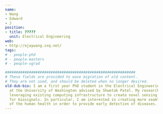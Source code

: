 ```yaml
---
name:
- Wang
- Edward
- J
position:
- title: ?????
  unit: Electrical Engineering
web:
- http://ejaywang.zxq.net/
tags:
# - people-phd
# - people-masters
# - people-ugrad

############################################################
# These fields are provided to ease migration of old content.
# They are not used, and should be deleted when no longer desired.
old-dub-bio: I am a first year PhD student in the Electrical Engineering department
  at the University of Washington advised by Shwetak Patel. My research focus is on
  leveraging existing computing infrastructure to create novel sensing techniques
  for biosignals. In particular, I am interested in creating more seamless monitoring
  of the human health in order to provide early detection of diseases.
---
```

